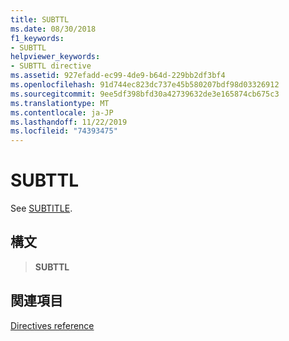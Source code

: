 ```yaml
---
title: SUBTTL
ms.date: 08/30/2018
f1_keywords:
- SUBTTL
helpviewer_keywords:
- SUBTTL directive
ms.assetid: 927efadd-ec99-4de9-b64d-229bb2df3bf4
ms.openlocfilehash: 91d744ec823dc737e45b580207bdf98d03326912
ms.sourcegitcommit: 9ee5df398bfd30a42739632de3e165874cb675c3
ms.translationtype: MT
ms.contentlocale: ja-JP
ms.lasthandoff: 11/22/2019
ms.locfileid: "74393475"
---
```

# <a name="subttl"></a>SUBTTL

See [SUBTITLE](../../assembler/masm/subtitle.md).

## <a name="syntax"></a>構文

> **SUBTTL**

## <a name="see-also"></a>関連項目

[Directives reference](directives-reference.md)

